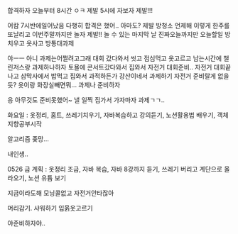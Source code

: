 합격하자
오늘부터 8시간
ㅇㅋ
제발 5시에 자보자 제발!!!

어캄 7시반에일어났음
다행히 합격은 했어.. 아마도?
제발 방청소
언제해
이렇게 한주를 또날리고
이번주말까지만 놀자 제발!!
놀 수 있는 마지막 날
진짜오늘까지만
오늘할일 방치우고 옷사고 방통대과제


야ㅡㅡ
아니 과제는어쩔려고그래
대회 갔다와서 씻고 점심먹고 옷고르고 남는시간에 챌린저스랑 과제하나하자
토욜에 콘서트갔다와서 집와서 자전거 대회준비.. 
자전거 대회끝나고 삼막사에서 밥먹고 집와서 과적하든가 강산이네서 과제하기
자전거 준비랄게 없을듯? 옷이랑 화장실빼면뭐...
과제나 준비하자

응 아무것도 준비못했어~
낼 일찍 집가서 가자마자 과제ㄱㄱ..

화요일 : 옷정리, 홈트, 쓰레기치우기, 자바복습하고 강의듣기, 노션활용법 배우기, 객체지향공부시작

알고리즘 좆망...

내인생..

0526 금 계획 : 옷정리 조금, 자바 복습, 자바 8강까지 듣기, 쓰레기 버리고 계단으로 올라오기, 노션 유튭 보기

지금이라도해 모닝콜없고 자전거안타잖아

머리감기. 샤워하기 입읅옷고르기

야준비하자야..

